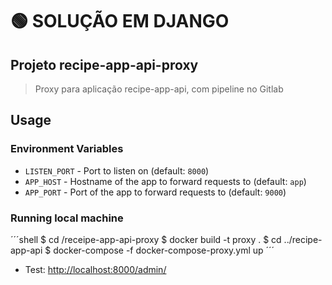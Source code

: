 # 🟢 SOLUÇÃO EM DJANGO

## Projeto recipe-app-api-proxy

  > Proxy para aplicação recipe-app-api, com pipeline no Gitlab

## Usage

### Environment Variables

- `LISTEN_PORT` - Port to listen on (default: `8000`)
- `APP_HOST` - Hostname of the app to forward requests to (default: `app`)
- `APP_PORT` - Port of the app to forward requests to (default: `9000`)

### Running local machine

´´´shell
  $ cd /receipe-app-api-proxy
  $ docker build -t proxy .
  $ cd ../recipe-app-api
  $ docker-compose -f docker-compose-proxy.yml up
´´´

- Test: <http://localhost:8000/admin/>
